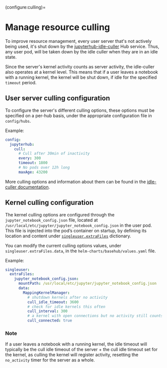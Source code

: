 (configure:culling)=
# Manage resource culling

To improve resource management, every user server that's not actively being used, it's shut down by the [jupyterhub-idle-culler](https://github.com/jupyterhub/jupyterhub-idle-culler) Hub service. Thus, any user pod, will be taken down by the idle culler when they are in an idle state.

Since the server's kernel activity counts as server activity, the idle-culler also operates at a kernel level. This means that if a user leaves a notebook with a running kernel, the kernel will be shut down, if idle for the specified `timeout` period.

## User server culling configuration

To configure the server's different culling options, these options must be specified on a per-hub basis, under the appropriate configuration file in `config/hubs`.

Example:

```yaml
config:
  jupyterhub:
    cull:
      # Cull after 30min of inactivity
      every: 300
      timeout: 1800
      # No pods over 12h long
      maxAge: 43200
```

More culling options and information about them can be found in the [idle-culler documentation](https://github.com/jupyterhub/jupyterhub-idle-culler#readme).

## Kernel culling configuration

The kernel culling options are configured through the `jupyter_notebook_config.json` file, located at `/usr/local/etc/jupyter/jupyter_notebook_config.json` in the user pod. This file is injected into the pod’s container on startup, by defining its location and content under [`singleuser.extraFiles`](https://zero-to-jupyterhub.readthedocs.io/en/latest/resources/reference.html#singleuser-extrafiles) dictionary.

You can modify the current culling options values, under `singleuser.extraFiles.data`, in the `helm-charts/basehub/values.yaml` file.

Example:

```yaml
singleuser:
  extraFiles:
    jupyter_notebook_config.json:
      mountPath: /usr/local/etc/jupyter/jupyter_notebook_config.json
      data:
        MappingKernelManager:
          # shutdown kernels after no activity
          cull_idle_timeout: 3600
          # check for idle kernels this often
          cull_interval: 300
          # a kernel with open connections but no activity still counts as idle
          cull_connected: true
```

### Note
If a user leaves a notebook with a running kernel, the idle timeout will typically be the cull idle timeout of the server + the cull idle timeout set for the kernel, as culling the kernel will register activity, resetting the `no_activity` timer for the server as a whole.
